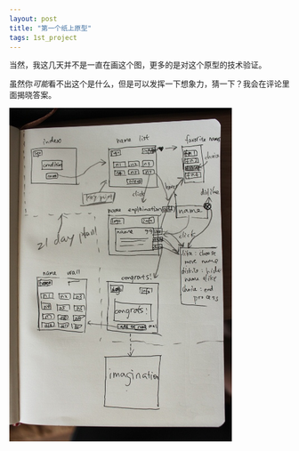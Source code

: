 ```yaml
---
layout: post
title: "第一个纸上原型"
tags: 1st_project
---
```


当然，我这几天并不是一直在画这个图，更多的是对这个原型的技术验证。

虽然你*可能*看不出这个是什么，但是可以发挥一下想象力，猜一下？我会在评论里面揭晓答案。

![first protype](/images/first_protype.jpg)
